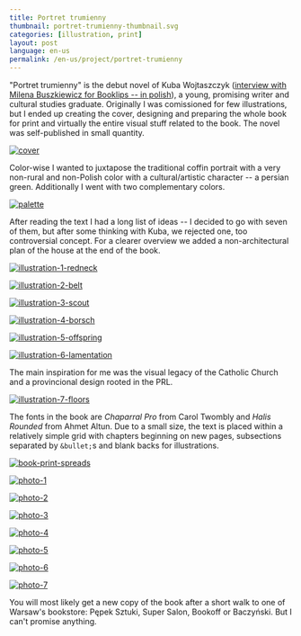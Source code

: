 ```yaml
---
title: Portret trumienny
thumbnail: portret-trumienny-thumbnail.svg
categories: [illustration, print]
layout: post
language: en-us
permalink: /en-us/project/portret-trumienny
---
```


"Portret trumienny" is the debut novel of Kuba Wojtaszczyk ([interview with Milena Buszkiewicz for Booklips -- in polish](http://booklips.pl/wywiady/polski-portret-wywiad-z-kuba-wojtaszczykiem/)), a young, promising writer and cultural studies graduate. Originally I was comissioned for few illustrations, but I ended up creating the cover, designing and preparing the whole book for print and virtually the entire visual stuff related to the book. The novel was self-published in small quantity.

[![cover][portret-trumienny-cover]][portret-trumienny-cover]

Color-wise I wanted to juxtapose the traditional coffin portrait with a very non-rural and non-Polish color with a cultural/artistic character -- a persian green. Additionally I went with two complementary colors.

[![palette][portret-trumienny-palette]][portret-trumienny-palette]

After reading the text I had a long list of ideas -- I decided to go with seven of them, but after some thinking with Kuba, we rejected one, too controversial concept. For a clearer overview we added a non-architectural plan of the house at the end of the book.

[![illustration-1-redneck][portret-trumienny-illustration-1-redneck]][portret-trumienny-illustration-1-redneck]

[![illustration-2-belt][portret-trumienny-illustration-2-belt]][portret-trumienny-illustration-2-belt]

[![illustration-3-scout][portret-trumienny-illustration-3-scout]][portret-trumienny-illustration-3-scout]

[![illustration-4-borsch][portret-trumienny-illustration-4-borsch]][portret-trumienny-illustration-4-borsch]

[![illustration-5-offspring][portret-trumienny-illustration-5-offspring]][portret-trumienny-illustration-5-offspring]

[![illustration-6-lamentation][portret-trumienny-illustration-6-lamentation]][portret-trumienny-illustration-6-lamentation]

The main inspiration for me was the visual legacy of the Catholic Church and a provincional design rooted in the PRL.

[![illustration-7-floors][portret-trumienny-illustration-7-floors]][portret-trumienny-illustration-7-floors]

The fonts in the book are *Chaparral Pro* from Carol Twombly and *Halis Rounded* from Ahmet Altun. Due to a small size, the text is placed within a relatively simple grid with chapters beginning on new pages, subsections separated by `&bullet;`s and blank backs for illustrations.

[![book-print-spreads][portret-trumienny-book-print-spreads]][portret-trumienny-book-print-spreads]

[![photo-1][portret-trumienny-photo-1]][portret-trumienny-photo-1]

[![photo-2][portret-trumienny-photo-2]][portret-trumienny-photo-2]

[![photo-3][portret-trumienny-photo-3]][portret-trumienny-photo-3]

[![photo-4][portret-trumienny-photo-4]][portret-trumienny-photo-4]

[![photo-5][portret-trumienny-photo-5]][portret-trumienny-photo-5]

[![photo-6][portret-trumienny-photo-6]][portret-trumienny-photo-6]

[![photo-7][portret-trumienny-photo-7]][portret-trumienny-photo-7]

You will most likely get a new copy of the book after a short walk to one of Warsaw's bookstore: Pępek Sztuki, Super Salon, Bookoff or Baczyński. But I can't promise anything.

[portret-trumienny-book-print-spreads]: {{site.baseurl}}/assets/img/project/portret-trumienny/portret-trumienny-book-print-spreads.png
[portret-trumienny-cover]: {{site.baseurl}}/assets/img/project/portret-trumienny/portret-trumienny-cover.png
[portret-trumienny-illustration-1-redneck]: {{site.baseurl}}/assets/img/project/portret-trumienny/portret-trumienny-illustration-1-redneck.png
[portret-trumienny-illustration-2-belt]: {{site.baseurl}}/assets/img/project/portret-trumienny/portret-trumienny-illustration-2-belt.png
[portret-trumienny-illustration-3-scout]: {{site.baseurl}}/assets/img/project/portret-trumienny/portret-trumienny-illustration-3-scout.png
[portret-trumienny-illustration-4-borsch]: {{site.baseurl}}/assets/img/project/portret-trumienny/portret-trumienny-illustration-4-borsch.png
[portret-trumienny-illustration-5-offspring]: {{site.baseurl}}/assets/img/project/portret-trumienny/portret-trumienny-illustration-5-offspring.png
[portret-trumienny-illustration-6-lamentation]: {{site.baseurl}}/assets/img/project/portret-trumienny/portret-trumienny-illustration-6-lamentation.png
[portret-trumienny-illustration-7-floors]: {{site.baseurl}}/assets/img/project/portret-trumienny/portret-trumienny-illustration-7-floors.png
[portret-trumienny-palette]: {{site.baseurl}}/assets/img/project/portret-trumienny/portret-trumienny-palette.png
[portret-trumienny-photo-1]: {{site.baseurl}}/assets/img/project/portret-trumienny/portret-trumienny-photo-1.jpg
[portret-trumienny-photo-2]: {{site.baseurl}}/assets/img/project/portret-trumienny/portret-trumienny-photo-2.jpg
[portret-trumienny-photo-3]: {{site.baseurl}}/assets/img/project/portret-trumienny/portret-trumienny-photo-3.jpg
[portret-trumienny-photo-4]: {{site.baseurl}}/assets/img/project/portret-trumienny/portret-trumienny-photo-4.jpg
[portret-trumienny-photo-5]: {{site.baseurl}}/assets/img/project/portret-trumienny/portret-trumienny-photo-5.jpg
[portret-trumienny-photo-6]: {{site.baseurl}}/assets/img/project/portret-trumienny/portret-trumienny-photo-6.jpg
[portret-trumienny-photo-7]: {{site.baseurl}}/assets/img/project/portret-trumienny/portret-trumienny-photo-7.jpg